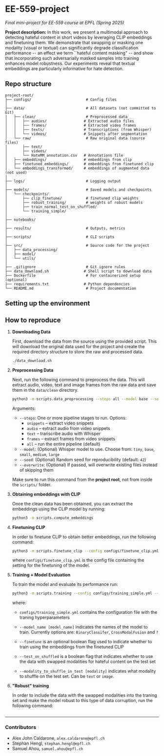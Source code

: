 # EE-559-project
_Final mini-project for EE-559 course at EPFL (Spring 2025)_

**Project description:** In this work, we present a multimodal approach to detecting hateful content in short videos by leveraging CLIP embeddings and finetuning them. We demonstrate that swapping or masking one modality (visual or textual) can significantly degrade classification performance -- an effect we term ``hateful content masking" -- and show that incorporating such adversarially masked samples into training enhances model robustness. Our experiments reveal that textual embeddings are particularly informative for hate detection.


## Repo structure
```
project-root/
├── configs/                         # Config files
│
├── data/                            # All datasets (not committed to Git)
│   ├── clean/                       # Preprocessed data
│   │   ├── audios/                 # Extracted audio files
│   │   ├── frames/                 # Extracted video frames
│   │   ├── texts/                  # Transcriptions (from Whisper)
│   │   └── videos/                 # Snippets after segmentation
│   └── raw/                         # Raw original data (source files)
│       ├── text/
│       ├── videos/
│       └── HateMM_annotation.csv   # Annotations file
│   ├── embeddings/                 # embeddings from clip
│   ├── finetuned_embeddings/       # embeddings from finetuned clip
│   └── embeddings_transformed/     # embeddings of augmented data (not used)
│
├── logs/                            # Logging output
│
├── models/                          # Saved models and checkpoints
│   └── checkpoints/
│       ├── clip_finetune/           # finetuned clip weights
│       ├── robust_training/         # weights of robust models
│       ├── train_normal_test_on_shuffled/
│       └── training_simple/ 
│
├── notebooks/ 
│
├── results/                         # Outputs, metrics
│
├── scripts/                         # CLI scripts 
│
├── src/                             # Source code for the project
│   ├── data_processing/    
│   ├── model/         
│   └── utils/                      
│
├── .gitignore                       # Git ignore rules
├── data_download.sh                # Shell script to download data
├── Dockerfile                       # For containerized setup (optional)
├── requirements.txt                # Python dependencies
└── README.md                        # Project documentation

```

## Setting up the environment


## How to reproduce

1. **Downloading Data**
    
    First, download the data from the source using the provided script. This will download the original data used for the project and create the required directory structure to store the raw and processed data.
    ```bash
    ./data_download.sh
    ```

2. **Preprocessing Data**

    Next, run the following command to preprocess the data. This will extract audio, video, text and image frames from the raw data and save them in the `data/clean` directory.
    ```bash
    python3 -m scripts.data_preprocessing --steps all --model base --seed 42
    ```

    Arguments:
    
    - `--steps`: One or more pipeline stages to run. Options:
        - `snippets` – extract video snippets
        - `audio` – extract audio from video snippets
        - `text` – transcribe audio with Whisper
        - `frames` – extract frames from video snippets
        - `all` – run the entire pipeline (default)
    - `--model`: (Optional) Whisper model to use. Choose from: `tiny`, `base`, `small`, `medium`, `large`
    - `--seed`: (Optional) Random seed for reproducibility (default: `42`)
    - `--overwrite`: (Optional) If passed, will overwrite existing files instead of skipping them

    Make sure to run this command from the **project root**, not from inside the `scripts/` folder.

3. **Obtaining embeddings with CLIP**

    Once the clean data has been obtained, you can extract the embeddings using the CLIP model by running:
    ```bash
    python3 -m scripts.compute_embeddings
    ```

4. **Finetuning CLIP**

    In order to finetune CLIP to obtain better embeddings, run the following command:
    ```bash
    python3 -m scripts.finetune_clip --config configs/finetune_clip.yml
    ```
    where `configs/finetune_clip.yml` is the config file containing the setting for the finetuning of the model.

5. **Training + Model Evaluation**

    To train the model and evaluate its performance run:
    ```bash
    python3 -m scripts.training --config configs/training_simple.yml --model_name [model_name] --finetune --test_on_shuffled --modality_to_shuffle_in_test [modality]
    ```
    where:

    - `configs/training_simple.yml` contains the configuration file with the traning hyperparameters
    
    - `--model_name [model_name]` indicates the names of the model to train. Currently options are: `BinaryClassifer`, `CrossModalFusion` and `?`
    
    - `--finetune` is an optional boolean flag used to indicate whether to train using the embeddings from the finetuned CLIP
    
    - `--test_on_shuffled` is a boolean flag that indicates whether to use the data with swapped modalities for hateful content on the test set
    
    - `--modality_to_shuffle_in_test [modality]` indicates what modality to shuffle on the test set. Can be `text` or `image`.

6. **"Robust" training**

    In order to include the data with the swapped modalities into the traning set and make the model robust to this type of data corruption, run the following command:
    ```bash

    ```

---

### Contributors

- Alex John Caldarone, `alex.caldarone@epfl.ch`
- Stephan Hengl, `stephan.hengl@epfl.ch`
- Samuel Ahou, `samuel.ahou@epfl.ch`